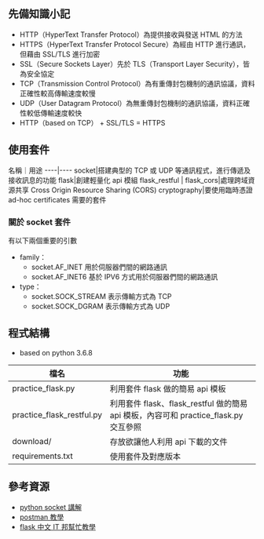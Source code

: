## 先備知識小記
* HTTP（HyperText Transfer Protocol）為提供接收與發送 HTML 的方法
* HTTPS（HyperText Transfer Protocol Secure）為經由 HTTP 進行通訊，但藉由 SSL/TLS 進行加密
* SSL（Secure Sockets Layer）先於 TLS（Transport Layer Security），皆為安全協定
* TCP（Transmission Control Protocol）為有重傳封包機制的通訊協議，資料正確性較高傳輸速度較慢
* UDP（User Datagram Protocol）為無重傳封包機制的通訊協議，資料正確性較低傳輸速度較快
* HTTP（based on TCP） + SSL/TLS = HTTPS

## 使用套件
名稱｜用途
----|----
socket|搭建典型的 TCP 或 UDP 等通訊程式，進行傳遞及接收訊息的功能
flask|創建輕量化 api 模組
flask_restful |
flask_cors|處理跨域資源共享 Cross Origin Resource Sharing (CORS)
cryptography|要使用臨時憑證 ad-hoc certificates 需要的套件


### 關於 socket 套件
有以下兩個重要的引數
* family：
	* socket.AF_INET 用於伺服器們間的網路通訊
	* socket.AF_INET6 基於 IPV6 方式用於伺服器們間的網路通訊
* type：
	* socket.SOCK_STREAM 表示傳輸方式為 TCP
	* socket.SOCK_DGRAM 表示傳輸方式為 UDP


## 程式結構
* based on python 3.6.8
  
|檔名|功能|
|-----|-----|
|practice_flask.py|利用套件 flask 做的簡易 api 模板|
|practice_flask_restful.py|利用套件 flask、flask_restful 做的簡易 api 模板，內容可和 practice_flask.py 交互參照|
|download/|存放欲讓他人利用 api 下載的文件|
|requirements.txt|使用套件及對應版本|


## 參考資源
* [python socket 講解](https://shengyu7697.github.io/python-socket/)
* [postman 教學](https://www.wrpypl.com/postman.html)
* [flask 中文 IT 邦幫忙教學](https://ithelp.ithome.com.tw/articles/10199518)